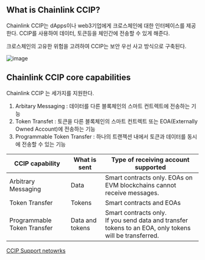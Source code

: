 
## What is Chainlink CCIP?

Chainlink CCIP는 dApps이나 web3기업에게 크로스체인에 대한 인터페이스를 제공한다. CCIP를 사용하여 데이터, 토큰등을 체인간에 전송할 수 있게 해준다.

크로스체인의 고유한 위험을 고려하여 CCIP는 보안 우선 사고 방식으로 구축된다. 

![image](https://github.com/nobodyjbj/readme/blob/master/src/main/resources/image/decentralized%20oracle%20network1.png)

## Chainlink CCIP core capabilities

Chainlink CCIP 는 세가지를 지원한다.
1. Arbitary Messaging : 데이터를 다른 블록체인의 스마트 컨트렉트에 전송하는 기능
2. Token Transfet : 토큰을 다른 블록체인의 스마트 컨트렉트 또는 EOA(Externally Owned Account)에 전송하는 기능
3. Programmable Token Transfer : 하나의 트랜젝션 내에서 토큰과 데이터를 동시에 전송할 수 있는 기능

| CCIP capability             | What is sent    | Type of receiving account supported                                                                        |
| --------------------------- | --------------- | ---------------------------------------------------------------------------------------------------------- |
| Arbitrary Messaging         | Data            | Smart contracts only. EOAs on EVM blockchains cannot receive messages.                                     |
| Token Transfer              | Tokens          | Smart contracts and EOAs                                                                                   |
| Programmable Token Transfer | Data and tokens | Smart contracts only. <br>If you send data and transfer tokens to an EOA, only tokens will be transferred. |

[CCIP Support netowrks](https://docs.chain.link/ccip/supported-networks/)

